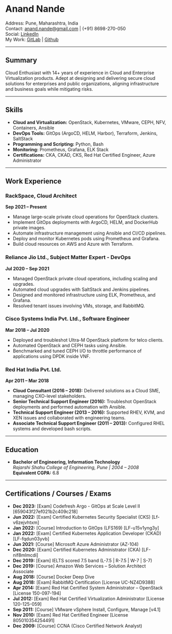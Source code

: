 # Anand Nande  

Address: Pune, Maharashtra, India  
Contact: [anand.nande@gmail.com](mailto:anand.nande@gmail.com) | (+91) 8698-270-050  
Social: [LinkedIn](https://linkedin.com/in/anandnande)  
My Work: [GitLab](https://gitlab.com/anande1) | [Github](https://github.com/anande) 

---

## Summary  
Cloud Enthusiast with 14+ years of experience in Cloud and Enterprise Virtualization products. Adept at designing and delivering secure cloud solutions for enterprises and public organizations, aligning infrastructure and business goals while mitigating risks.  

---

## Skills  
- **Cloud and Virtualization:** OpenStack, Kubernetes, VMware, CEPH, NFV, Containers, Ansible  
- **DevOps Tools:** GitOps (ArgoCD, HELM, Harbor), Terraform, Jenkins, SaltStack  
- **Programming and Scripting:** Python, Bash  
- **Monitoring:** Prometheus, Grafana, ELK Stack  
- **Certifications:** CKA, CKAD, CKS, Red Hat Certified Engineer, Azure Administrator  

---

## Work Experience  

### RackSpace, Cloud Architect  
**Sep 2021 – Present**  
- Manage large-scale private cloud operations for OpenStack clusters.  
- Implement GitOps deployments with ArgoCD, HELM, and DockerHub private images.  
- Automate infrastructure management using Ansible and CI/CD pipelines.  
- Deploy and monitor Kubernetes pods using Prometheus and Grafana.  
- Build cloud resources on AWS and Azure with Terraform.  

### Reliance Jio Ltd., Subject Matter Expert - DevOps  
**Jul 2020 – Sep 2021**  
- Managed OpenStack private cloud operations, including scaling and upgrades.  
- Automated cloud upgrades with SaltStack and Jenkins pipelines.  
- Designed and monitored infrastructure using ELK, Prometheus, and Grafana.  
- Resolved tenant issues involving VMs, storage, and RabbitMQ.  

### Cisco Systems India Pvt. Ltd., Software Engineer  
**Mar 2018 – Jul 2020**  
- Deployed and troubleshot Ultra-M OpenStack platform for telco clients.  
- Automated OpenStack and CEPH tasks using Ansible.  
- Benchmarked and tuned CEPH I/O to throttle performance of applications using DPDK inside VNF.  

### Red Hat India Pvt. Ltd.  
**Apr 2011 – Mar 2018**  
- **Cloud Consultant (2016 – 2018):** Delivered solutions as a Cloud SME, managing CXO-level stakeholders.  
- **Senior Technical Support Engineer (2016):** Troubleshot OpenStack deployments and performed automation with Ansible.  
- **Technical Support Engineer (2013 – 2016):** Supported RHEV, KVM, and XEN issues and collaborated with engineering teams.  
- **Associate Technical Support Engineer (2011 – 2013):** Configured RHEL systems and developed bash scripts.  

---

## Education  
- **Bachelor of Engineering, Information Technology**  
  *Rajarshi Shahu College of Engineering, Pune | 2004 – 2008*  
  **Equivalent CGPA:** 6.8  

---

## Certifications / Courses / Exams  
- **Dec 2023:** [Exam] Codefresh Argo - GitOps at Scale Level II [659043f27ef021b2c409c218]  
- **Jun 2022:** [Exam] Certified Kubernetes Security Specialist (CKS) [Lf-v6zejvhtxm]  
- **Jan 2022:** [Course] Introduction to GitOps (LFS169) [LF-u15v1yng3y]  
- **Jan 2022:** [Exam] Certified Kubernetes Application Developer (CKAD) [LF-fqdun03yvb]  
- **Jun 2021:** [Course] Microsoft Azure Administrator (AZ-104)  
- **Dec 2020:** [Exam] Certified Kubernetes Administrator (CKA) [LF-nif8mlmcdi]  
- **Dec 2019:** [Exam] IELTS scored 7.5 band (L-7.5 | R-7.5 | W-7 | S-7)  
- **Dec 2019:** [Course] Amazon Web Services – Solution Architect Associate  
- **Aug 2018:** [Course] Docker Deep Dive  
- **Aug 2018:** [Exam] RabbitMQ Certification [License UC-NZ4D9388]  
- **Apr 2014:** [Exam] Red Hat Certified System Administrator – OpenStack [License 150-097-194]  
- **Jul 2012:** [Exam] Red Hat Certified Virtualization Administrator [License 120-125-059]  
- **Sep 2011:** [Course] VMware vSphere Install, Configure, Manage [v4.1]  
- **Nov 2010:** [Exam] Red Hat Certified Engineer [License 805010354254491]  
- **Dec 2009:** [Course] CCNA (Cisco Certified Network Analyst)  
